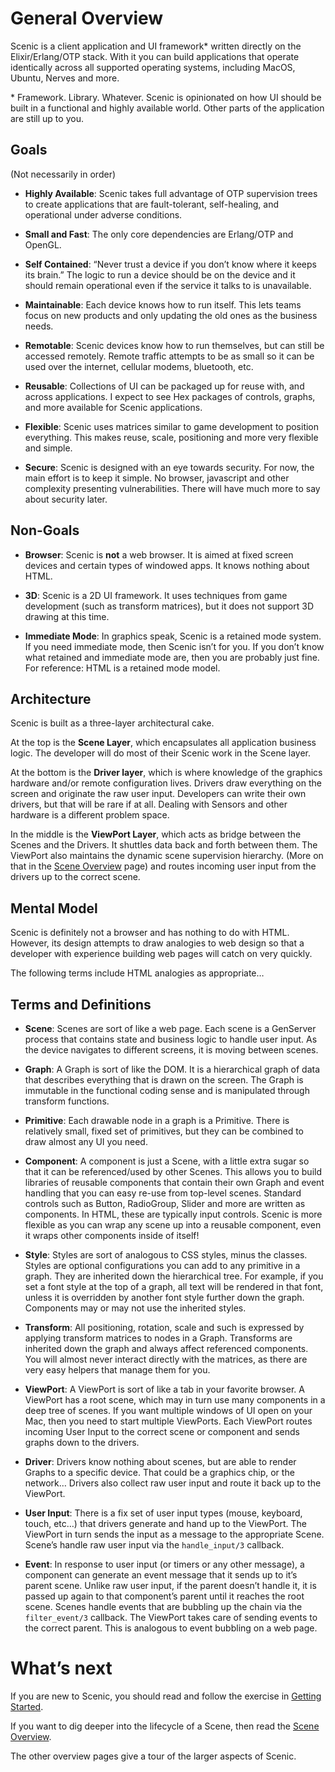 # General Overview

Scenic is a client application and UI framework\* written directly on the Elixir/Erlang/OTP stack. With it you can build applications that operate identically across all supported operating systems, including MacOS, Ubuntu, Nerves and more.

\* Framework. Library. Whatever. Scenic is opinionated on how UI should be built in a functional and highly available world. Other parts of the application are still up to you.

## Goals
(Not necessarily in order)

* **Highly Available**: Scenic takes full advantage of OTP supervision trees to create applications that are fault-tolerant, self-healing, and operational under adverse conditions.

* **Small and Fast**: The only core dependencies are Erlang/OTP and OpenGL.

* **Self Contained**: “Never trust a device if you don’t know where it keeps its brain.” The logic to run a device should be on the device and it should remain operational even if the service it talks to is unavailable.

* **Maintainable**: Each device knows how to run itself. This lets teams focus on new products and only updating the old ones as the business needs.

* **Remotable**: Scenic devices know how to run themselves, but can still be accessed remotely. Remote traffic attempts to be as small so it can be used over the internet, cellular modems, bluetooth, etc.

* **Reusable**: Collections of UI can be packaged up for reuse with, and across applications. I expect to see Hex packages of controls, graphs, and more available for Scenic applications.

* **Flexible**: Scenic uses matrices similar to game development  to position everything. This makes reuse, scale, positioning and more very flexible and simple.

* **Secure**: Scenic is designed with an eye towards security. For now, the main effort is to keep it simple. No browser, javascript and other complexity presenting vulnerabilities. There will have much more to say about security later.

## Non-Goals

* **Browser**: Scenic is **not** a web browser. It is aimed at fixed screen devices and certain types of windowed apps. It knows nothing about HTML.

* **3D**: Scenic is a 2D UI framework. It uses techniques from game development (such as transform matrices), but it does not support 3D drawing at this time.

* **Immediate Mode**: In graphics speak, Scenic is a retained mode system. If you need immediate mode, then Scenic isn’t for you. If you don’t know what retained and immediate mode are, then you are probably just fine. For reference: HTML is a retained mode model.

## Architecture

Scenic is built as a three-layer architectural cake.

At the top is the **Scene Layer**, which encapsulates all application business logic. The developer will do most of their Scenic work in the Scene layer.

At the bottom is the **Driver layer**, which is where knowledge of the graphics hardware and/or remote configuration lives. Drivers draw everything on the screen and originate the raw user input. Developers can write their own drivers, but that will be rare if at all. Dealing with Sensors and other hardware is a different problem space.

In the middle is the **ViewPort Layer**, which acts as bridge between the Scenes and the Drivers. It shuttles data back and forth between them. The ViewPort also maintains the dynamic scene supervision hierarchy. (More on that in the [Scene Overview](overview_scene.html) page) and routes incoming user input from the drivers up to the correct scene.

## Mental Model

Scenic is definitely not a browser and has nothing to do with HTML. However, its design attempts to draw analogies to web design so that a developer with experience building web pages will catch on very quickly.

The following terms include HTML analogies as appropriate…

## Terms and Definitions

* **Scene**: Scenes are sort of like a web page. Each scene is a GenServer process that contains state and business logic to handle user input. As the device navigates to different screens, it is moving between scenes.

* **Graph**: A Graph is sort of like the DOM. It is a hierarchical graph of data that describes everything that is drawn on the screen. The Graph is immutable in the functional coding sense and is manipulated through transform functions.

* **Primitive**: Each drawable node in a graph is a Primitive. There is relatively small, fixed set of primitives, but they can be combined to draw almost any UI you need.

* **Component**: A component is just a Scene, with a little extra sugar so that it can be referenced/used by other Scenes. This allows you to build libraries of reusable components that contain their own Graph and event handling that you can easy re-use from top-level scenes. Standard controls such as Button, RadioGroup, Slider and more are written as components. In HTML, these are typically input controls. Scenic is more flexible as you can wrap any scene up into a reusable component, even it wraps other components inside of itself!

* **Style**: Styles are sort of analogous to CSS styles, minus the classes. Styles are optional configurations you can add to any primitive in a graph. They are inherited down the hierarchical tree. For example, if you set a font style at the top of a graph, all text will be rendered in that font, unless it is overridden by another font style further down the graph. Components may or may not use the inherited styles.

* **Transform**: All positioning, rotation, scale and such is expressed by applying transform matrices to nodes in a Graph. Transforms are inherited down the graph and always affect referenced components. You will almost never interact directly with the matrices, as there are very easy helpers that manage them for you.

* **ViewPort**: A ViewPort is sort of like a tab in your favorite browser. A ViewPort has a root scene, which may in turn use many components in a deep tree of scenes. If you want multiple windows of UI open on your Mac, then you need to start multiple ViewPorts. Each ViewPort routes incoming User Input to the correct scene or component and sends graphs down to the drivers.

* **Driver**: Drivers know nothing about scenes, but are able to render Graphs to a specific device. That could be a graphics chip, or the network… Drivers also collect raw user input and route it back up to the ViewPort.

* **User Input**: There is a fix set of user input types (mouse, keyboard, touch, etc…) that drivers generate and hand up to the ViewPort. The ViewPort in turn sends the input as a message to the appropriate Scene. Scene’s handle raw user input via the `handle_input/3` callback.

* **Event**: In response to user input (or timers or any other message), a component can generate an event message that it sends up to it’s parent scene. Unlike raw user input, if the parent doesn’t handle it, it is passed up again to that component’s parent until it reaches the root scene. Scenes handle events that are bubbling up the chain via the `filter_event/3` callback. The ViewPort takes care of sending events to the correct parent. This is analogous to event bubbling on a web page.

# What’s next

If you are new to Scenic, you should read and follow the exercise in [Getting Started](getting_started.html).

If you want to dig deeper into the lifecycle of a Scene, then read the [Scene Overview](overview_scene.html).

The other overview pages give a tour of the larger aspects of Scenic.
